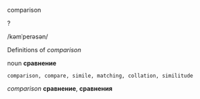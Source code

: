 comparison

?

/kəmˈperəsən/

Definitions of _comparison_

noun
**сравнение**

    comparison, compare, simile, matching, collation, similitude

_comparison_
**сравнение**, **сравнения**
